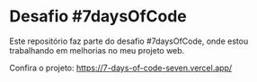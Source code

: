 # Desafio #7daysOfCode

Este repositório faz parte do desafio #7daysOfCode, onde estou trabalhando em melhorias no meu projeto web.

Confira o projeto: https://7-days-of-code-seven.vercel.app/
